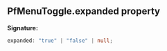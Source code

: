 ## PfMenuToggle.expanded property

**Signature:**

```typescript
expanded: "true" | "false" | null;
```
